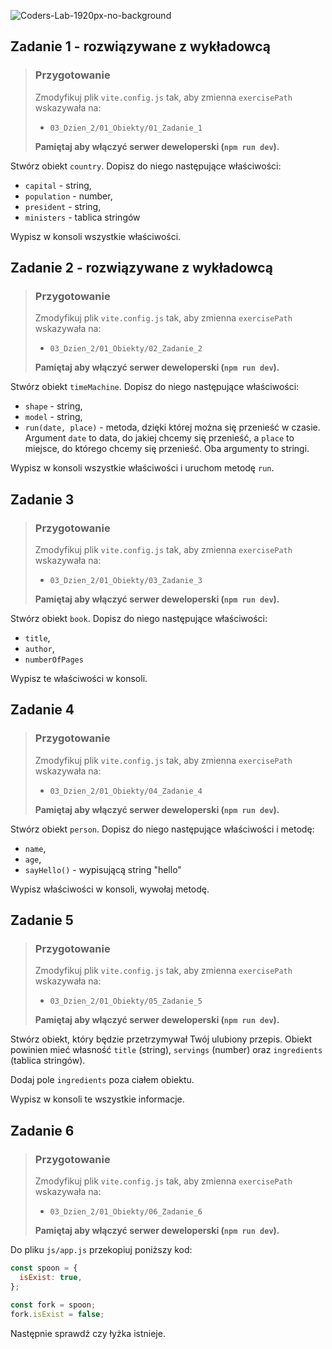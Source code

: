 ![Coders-Lab-1920px-no-background](https://user-images.githubusercontent.com/30623667/104709394-2cabee80-571f-11eb-9518-ea6a794e558e.png)


## Zadanie 1 - rozwiązywane z wykładowcą

> ### Przygotowanie
>
> Zmodyfikuj plik `vite.config.js` tak, aby zmienna `exercisePath` wskazywała na:
>
> - `03_Dzien_2/01_Obiekty/01_Zadanie_1`
>
> **Pamiętaj aby włączyć serwer deweloperski (`npm run dev`).**

Stwórz obiekt `country`. Dopisz do niego następujące właściwości:

- `capital` - string,
- `population` - number,
- `president` - string,
- `ministers` - tablica stringów

Wypisz w konsoli wszystkie właściwości.


## Zadanie 2 - rozwiązywane z wykładowcą

> ### Przygotowanie
>
> Zmodyfikuj plik `vite.config.js` tak, aby zmienna `exercisePath` wskazywała na:
>
> - `03_Dzien_2/01_Obiekty/02_Zadanie_2`
>
> **Pamiętaj aby włączyć serwer deweloperski (`npm run dev`).**

Stwórz obiekt `timeMachine`. Dopisz do niego następujące właściwości:

- `shape` - string,
- `model` - string,
- `run(date, place)` - metoda, dzięki której można się przenieść w czasie. Argument `date` to data, do jakiej chcemy się przenieść, a `place` to miejsce, do którego chcemy się przenieść. Oba argumenty to stringi.

Wypisz w konsoli wszystkie właściwości i uruchom metodę `run`.


## Zadanie 3

> ### Przygotowanie
>
> Zmodyfikuj plik `vite.config.js` tak, aby zmienna `exercisePath` wskazywała na:
>
> - `03_Dzien_2/01_Obiekty/03_Zadanie_3`
>
> **Pamiętaj aby włączyć serwer deweloperski (`npm run dev`).**

Stwórz obiekt `book`. Dopisz do niego następujące właściwości:

- `title`,
- `author`,
- `numberOfPages`

Wypisz te właściwości w konsoli.


## Zadanie 4

> ### Przygotowanie
>
> Zmodyfikuj plik `vite.config.js` tak, aby zmienna `exercisePath` wskazywała na:
>
> - `03_Dzien_2/01_Obiekty/04_Zadanie_4`
>
> **Pamiętaj aby włączyć serwer deweloperski (`npm run dev`).**

Stwórz obiekt `person`. Dopisz do niego następujące właściwości i metodę:

- `name`,
- `age`,
- `sayHello()` - wypisującą string "hello"

Wypisz właściwości w konsoli, wywołaj metodę.


## Zadanie 5

> ### Przygotowanie
>
> Zmodyfikuj plik `vite.config.js` tak, aby zmienna `exercisePath` wskazywała na:
>
> - `03_Dzien_2/01_Obiekty/05_Zadanie_5`
>
> **Pamiętaj aby włączyć serwer deweloperski (`npm run dev`).**

Stwórz obiekt, który będzie przetrzymywał Twój ulubiony przepis. Obiekt powinien mieć własność `title` (string), `servings` (number) oraz `ingredients` (tablica stringów).

Dodaj pole `ingredients` poza ciałem obiektu.

Wypisz w konsoli te wszystkie informacje.


## Zadanie 6

> ### Przygotowanie
>
> Zmodyfikuj plik `vite.config.js` tak, aby zmienna `exercisePath` wskazywała na:
>
> - `03_Dzien_2/01_Obiekty/06_Zadanie_6`
>
> **Pamiętaj aby włączyć serwer deweloperski (`npm run dev`).**

Do pliku `js/app.js` przekopiuj poniższy kod:

```js
const spoon = {
  isExist: true,
};

const fork = spoon;
fork.isExist = false;
```

Następnie sprawdź czy łyżka istnieje.
